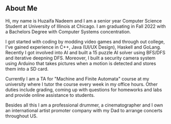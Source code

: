 ## About Me
Hi, my name is Huzaifa Nadeem and I am a senior year Computer Science Student at University of Illinois at Chicago. I am graduating in Fall 2022 with a Bachelors Degree with Computer Systems concentration. 

I got started with coding by modding video games and through out college, I've gained experience in C++, Java (UI/UX Design), Haskell and GoLang. Recently I got involved into AI and built a 15 puzzle AI solver using BFS/DFS and iterative deepning DFS. Moreover, I built a security camera system using Arduino that takes pictures when a motion is detected and stores them into a SD card.  

Currently I am a TA for "Machine and Finite Automata" course at my university where I tutor the course every week in my office hours. Other duties include grading, coming up with questions for homeworks and labs and provide online assistance to students. 

Besides all this I am a professional drummer, a cinematographer and I own an international artist promoter company with my Dad to arrange concerts throughout US. 